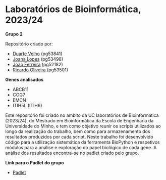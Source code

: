 # Laboratórios de Bioinformática, 2023/24

**Grupo 2**

Repositório criado por:
- [Duarte Velho](https://github.com/duartebred) (pg53841)
- [Joana Lopes](https://github.com/joanalopes0711) (pg53498)
- [João Ferreira](https://github.com/B-Neil) (pg52182)
- [Ricardo Oliveira](https://github.com/ricardofoliveira61) (pg53501)

**Genes analisados**
- ABCB11
- COG7
- EMCN
- ITIH5L (ITIH6)

Este repositório foi criado no ambito da UC laboratórios de Bioinformática (2023/24), do Mestrado em Bioinformática da Escola de Engenharia da Universidade do Minho, e tem como objetivo reunir os scripts utilizados ao longo da realização do trabalho, 
bem como para armazenamento dos resultados produzidos por cada script. Neste trabalho foi desenvolvido código para a utilização sistemática da ferramenta BioPython e respetivos módulos para a análise e exploração do papel biológico de cada gene.
A análise dos resultados encontra-se no padlet criado pelo grupo.

**Link para o Padlet do grupo**
- [Padlet](https://padlet.com/duartealvesvelho/laborat-rios-de-bioinform-tica-d141frkn4vb9fxxo)
